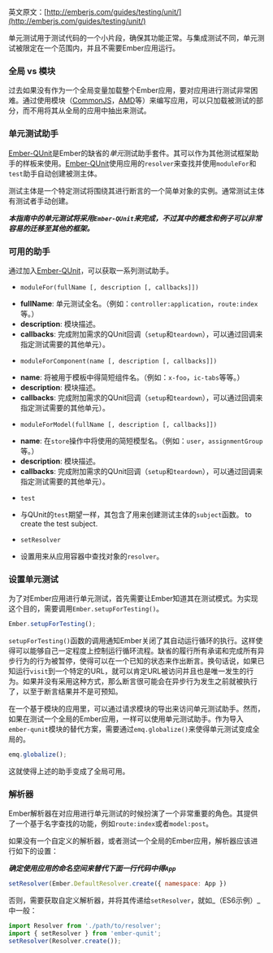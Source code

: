 英文原文：[http://emberjs.com/guides/testing/unit/](http://emberjs.com/guides/testing/unit/)

单元测试用于测试代码的一个小片段，确保其功能正常。与集成测试不同，单元测试被限定在一个范围内，并且不需要Ember应用运行。

### 全局 vs 模块

过去如果没有作为一个全局变量加载整个Ember应用，要对应用进行测试非常困难。通过使用模块（[CommonJS]，[AMD]等）来编写应用，可以只加载被测试的部分，而不用将其从全局的应用中抽出来测试。

### 单元测试助手

[Ember-QUnit]是Ember的缺省的*单元*测试助手套件。其可以作为其他测试框架助手的样板来使用。[Ember-QUnit]使用应用的`resolver`来查找并使用`moduleFor`和`test`助手自动创建被测主体。

测试主体是一个特定测试将围绕其进行断言的一个简单对象的实例。通常测试主体有测试者手动创建。

<!--
* [Ember-QUnit](https://github.com/rpflorence/ember-qunit) - Unit test helpers
  written for QUnit
* [Ember-Mocha](#) - Unit test helpers written for Mocha (to be written)
* [Ember-Jasmine](#) - Unit test helpers written for Jasmine (to be written)
-->

***本指南中的单元测试将采用`Ember-QUnit`来完成，不过其中的概念和例子可以非常容易的迁移至其他的框架。***

### 可用的助手

通过加入[Ember-QUnit]，可以获取一系列测试助手。

* `moduleFor(fullName [, description [, callbacks]])`
 - **fullName**: 单元测试全名。（例如：`controller:application`，`route:index`等。）
 - **description**: 模块描述。
 - **callbacks**: 完成附加需求的QUnit回调（`setup`和`teardown`），可以通过回调来指定测试需要的其他单元）。

* `moduleForComponent(name [, description [, callbacks]])`
 - **name**: 将被用于模板中得简短组件名。（例如：`x-foo`，`ic-tabs`等等。）
 - **description**: 模块描述。
 - **callbacks**: 完成附加需求的QUnit回调（`setup`和`teardown`），可以通过回调来指定测试需要的其他单元）。

* `moduleForModel(fullName [, description [, callbacks]])`
 - **name**: 在`store`操作中将使用的简短模型名。（例如：`user`，`assignmentGroup`等。）
 - **description**: 模块描述。
 - **callbacks**: 完成附加需求的QUnit回调（`setup`和`teardown`），可以通过回调来指定测试需要的其他单元）。

* `test`
 - 与QUnit的`test`期望一样，其包含了用来创建测试主体的`subject`函数。
   to create the test subject.

* `setResolver`
- 设置用来从应用容器中查找对象的`resolver`。

### 设置单元测试

为了对Ember应用进行单元测试，首先需要让Ember知道其在测试模式。为实现这个目的，需要调用`Ember.setupForTesting()`。

```javascript
Ember.setupForTesting();
```

`setupForTesting()`函数的调用通知Ember关闭了其自动运行循环的执行。这样使得可以能够自己一定程度上控制运行循环流程。缺省的履行所有承诺和完成所有异步行为的行为被暂停，使得可以在一个已知的状态来作出断言。换句话说，如果已知运行`visit`到一个特定的URL，就可以肯定URL被访问并且也是唯一发生的行为。如果并没有采用这种方式，那么断言很可能会在异步行为发生之前就被执行了，以至于断言结果并不是可预知。

在一个基于模块的应用里，可以通过请求模块的导出来访问单元测试助手。然而，如果在测试一个全局的Ember应用，一样可以使用单元测试助手。作为导入`ember-qunit`模块的替代方案，需要通过`emq.globalize()`来使得单元测试变成全局的。

```javascript
emq.globalize();
```

这就使得上述的助手变成了全局可用。

### 解析器

Ember解析器在对应用进行单元测试的时候扮演了一个非常重要的角色。其提供了一个基于名字查找的功能，例如`route:index`或者`model:post`。

如果没有一个自定义的解析器，或者测试一个全局的Ember应用，解析器应该进行如下的设置：

***确定使用应用的命名空间来替代下面一行代码中得`App`***

```javascript
setResolver(Ember.DefaultResolver.create({ namespace: App })
```

否则，需要获取自定义解析器，并将其传递给`setResolver`，就如_（ES6示例）_中一般：

```javascript
import Resolver from './path/to/resolver';
import { setResolver } from 'ember-qunit';
setResolver(Resolver.create());
```

[CommonJS]: http://wiki.commonjs.org/wiki/CommonJS  "CommonJS"
[AMD]: http://requirejs.org/docs/whyamd.html "AMD"
[Ember-QUnit]: https://github.com/rpflorence/ember-qunit "Ember QUnit"
